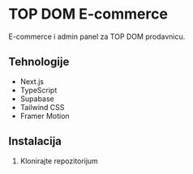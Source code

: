 # TOP DOM E-commerce

E-commerce i admin panel za TOP DOM prodavnicu.

## Tehnologije

- Next.js
- TypeScript
- Supabase
- Tailwind CSS
- Framer Motion

## Instalacija

1. Klonirajte repozitorijum
